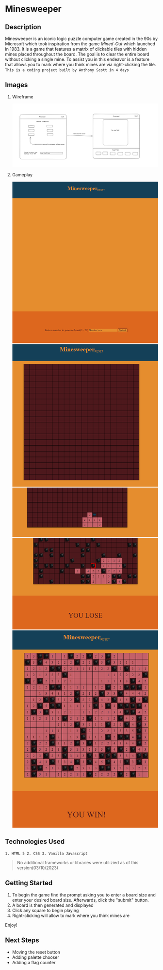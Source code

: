 # **Minesweeper**

## Description
Minesweeper is an iconic logic puzzle computer game created in the 90s by Microsoft which took inspiration from the game *Mined-Out* which launched in 1983. It is a game that features a matrix of clickable tiles with hidden mines placed throughout the board. The goal is to clear the entire board without clicking a single mine. To assist you in this endeavor is a feature that allows you to mark where you think mines are via right-clicking the tile.
``
    This is a coding project built by Anthony Scott in 4 days
``
## Images
1. Wireframe

    ![Minesweeper Wireframe](/assets/readme/wireframe.png)

2. Gameplay

    ![Start Screen](/assets/readme/start-screen.png)
    ![Empty Board](/assets/readme/empty-board.png)
    ![Flag](/assets/readme/flag.png)
    ![Lose Screen](/assets/readme/you-lose.png)
    ![Win Screen](/assets/readme/you-win.png)

## Technologies Used
``
    1. HTML 5
    2. CSS
    3. Vanilla Javascript
``

> No additional frameworks or libraries were utilizied as of this version(03/10/2023)

## Getting Started
1. To begin the game find the prompt asking you to enter a board size and enter your desired board size. Afterwards, click the "submit" button.
2. A board is then generated and displayed
3. Click any square to begin playing
4. Right-clicking will allow to mark where you think mines are

Enjoy!

## Next Steps
- Moving the reset button
- Adding palette chooser
- Adding a flag counter
